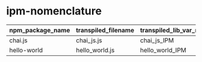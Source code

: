 
# ipm-nomenclature
|npm_package_name|transpiled_filename|transpiled_lib_var_name|system_name|package_folder_name|service_name|git_repo_name|
|---|---|---|---|---|---|---|
|chai.js|chai_js.js|chai_js_IPM|chai_js|chai_js_IPM|chai_js|chai_js|
|hello-world|hello_world.js|hello_world_IPM|hello_world|hello_world_IPM|hello_world|hello_world|

